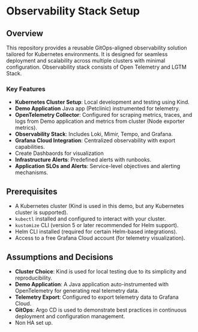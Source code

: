 # Observability Stack Setup

## Overview

This repository provides a reusable GitOps-aligned observability solution tailored for Kubernetes environments. It is designed for seamless deployment and scalability across multiple clusters with minimal configuration.
Observability stack consists of Open Telemetry and LGTM Stack.

### Key Features

- **Kubernetes Cluster Setup**: Local development and testing using Kind.
- **Demo Application** Java app (Petclinic) instrumented for telemetry.
- **OpenTelemetry Collector**: Configured for scraping metrics, traces, and logs from Demo application and metrics from cluster (Node exporter metrics).
- **Observability Stack**: Includes Loki, Mimir, Tempo, and Grafana.
- **Grafana Cloud Integration**: Centralized observability with export capabilities.
- Create Dashbaords for visualization
- **Infrastructure Alerts**: Predefined alerts with runbooks.
- **Application SLOs and Alerts**: Service-level objectives and alerting mechanisms.

## Prerequisites

- A Kubernetes cluster (Kind is used in this demo, but any Kubernetes cluster is supported).
- `kubectl` installed and configured to interact with your cluster.
- `kustomize` CLI (version 5 or later recommended for Helm support).
- Helm CLI installed (required for certain Helm-based integrations).
- Access to a free Grafana Cloud account (for telemetry visualization).

## Assumptions and Decisions

- **Cluster Choice**: Kind is used for local testing due to its simplicity and reproducibility.
- **Demo Application**: A Java application auto-instrumented with OpenTelemetry for generating real telemetry data.
- **Telemetry Export**: Configured to export telemetry data to Grafana Cloud.
- **GitOps**: Argo CD is used to demonstrate best practices in continuous deployment and configuration management.
- Non HA set up.
